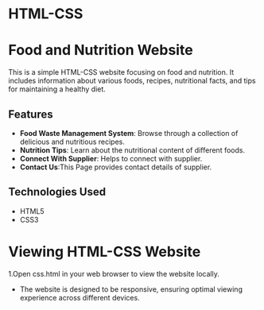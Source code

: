 # HTML-CSS
# Food and Nutrition Website

This is a simple HTML-CSS website focusing on food and nutrition. It includes information about various foods, recipes, nutritional facts, and tips for maintaining a healthy diet.

## Features

- **Food Waste Management System**: Browse through a collection of delicious and nutritious recipes.
- **Nutrition Tips**: Learn about the nutritional content of different foods.
- **Connect With Supplier**: Helps to connect with supplier.
- **Contact Us**:This Page provides contact details of supplier.


## Technologies Used

- HTML5
- CSS3

# Viewing HTML-CSS Website
1.Open css.html in your web browser to view the website locally.

-  The website is designed to be responsive, ensuring optimal viewing experience across different devices.
